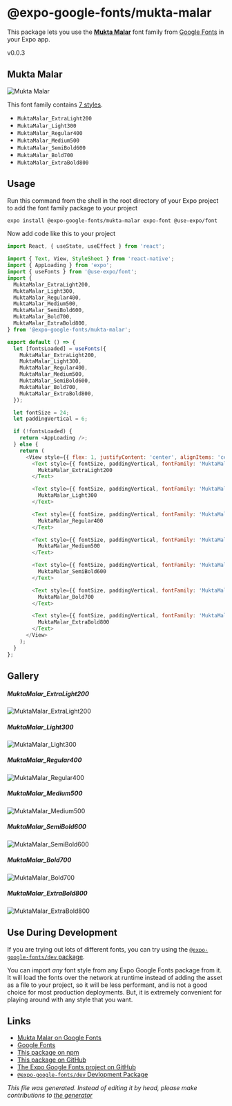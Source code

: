 # @expo-google-fonts/mukta-malar

This package lets you use the [**Mukta Malar**](https://fonts.google.com/specimen/Mukta+Malar) font family from [Google Fonts](https://fonts.google.com/) in your Expo app.

v0.0.3

## Mukta Malar

![Mukta Malar](./font-family.png)

This font family contains [7 styles](#gallery).

- `MuktaMalar_ExtraLight200`
- `MuktaMalar_Light300`
- `MuktaMalar_Regular400`
- `MuktaMalar_Medium500`
- `MuktaMalar_SemiBold600`
- `MuktaMalar_Bold700`
- `MuktaMalar_ExtraBold800`

## Usage

Run this command from the shell in the root directory of your Expo project to add the font family package to your project
```sh
expo install @expo-google-fonts/mukta-malar expo-font @use-expo/font
```

Now add code like this to your project
```js
import React, { useState, useEffect } from 'react';

import { Text, View, StyleSheet } from 'react-native';
import { AppLoading } from 'expo';
import { useFonts } from '@use-expo/font';
import {
  MuktaMalar_ExtraLight200,
  MuktaMalar_Light300,
  MuktaMalar_Regular400,
  MuktaMalar_Medium500,
  MuktaMalar_SemiBold600,
  MuktaMalar_Bold700,
  MuktaMalar_ExtraBold800,
} from '@expo-google-fonts/mukta-malar';

export default () => {
  let [fontsLoaded] = useFonts({
    MuktaMalar_ExtraLight200,
    MuktaMalar_Light300,
    MuktaMalar_Regular400,
    MuktaMalar_Medium500,
    MuktaMalar_SemiBold600,
    MuktaMalar_Bold700,
    MuktaMalar_ExtraBold800,
  });

  let fontSize = 24;
  let paddingVertical = 6;

  if (!fontsLoaded) {
    return <AppLoading />;
  } else {
    return (
      <View style={{ flex: 1, justifyContent: 'center', alignItems: 'center' }}>
        <Text style={{ fontSize, paddingVertical, fontFamily: 'MuktaMalar_ExtraLight200' }}>
          MuktaMalar_ExtraLight200
        </Text>

        <Text style={{ fontSize, paddingVertical, fontFamily: 'MuktaMalar_Light300' }}>
          MuktaMalar_Light300
        </Text>

        <Text style={{ fontSize, paddingVertical, fontFamily: 'MuktaMalar_Regular400' }}>
          MuktaMalar_Regular400
        </Text>

        <Text style={{ fontSize, paddingVertical, fontFamily: 'MuktaMalar_Medium500' }}>
          MuktaMalar_Medium500
        </Text>

        <Text style={{ fontSize, paddingVertical, fontFamily: 'MuktaMalar_SemiBold600' }}>
          MuktaMalar_SemiBold600
        </Text>

        <Text style={{ fontSize, paddingVertical, fontFamily: 'MuktaMalar_Bold700' }}>
          MuktaMalar_Bold700
        </Text>

        <Text style={{ fontSize, paddingVertical, fontFamily: 'MuktaMalar_ExtraBold800' }}>
          MuktaMalar_ExtraBold800
        </Text>
      </View>
    );
  }
};

```

## Gallery

##### MuktaMalar_ExtraLight200
![MuktaMalar_ExtraLight200](./9ae35f34ee0aecd84455b8074812b101d5d11bc4ae0ada4a90c3e6963cf1b93c.ttf.png)

##### MuktaMalar_Light300
![MuktaMalar_Light300](./2d5b4747199d5f755d4d21f2dfb23f52cbeba3d94d82a526575d63a6be36c99b.ttf.png)

##### MuktaMalar_Regular400
![MuktaMalar_Regular400](./e58544a43eef9e9b107ca973ca2d3233a1e15b8eddffcc73a3cb767a82c86fd6.ttf.png)

##### MuktaMalar_Medium500
![MuktaMalar_Medium500](./05e1d0c09c615550bb87408248e0d42ce654f55e0757f1fa6f4f93323f8c8121.ttf.png)

##### MuktaMalar_SemiBold600
![MuktaMalar_SemiBold600](./e4f26dcbc25c0f26d1fce4a3558f4aacdf8089148a638079c3353f6049ae21e9.ttf.png)

##### MuktaMalar_Bold700
![MuktaMalar_Bold700](./bacffc5f82b7219e1a4ff85b030aca1a5f805e0a1224534a6f2bfb01e4bd61cc.ttf.png)

##### MuktaMalar_ExtraBold800
![MuktaMalar_ExtraBold800](./848b7be10b4d701ac02f5f2208071858aa399b564d503cd2e4ca428d25886da9.ttf.png)


## Use During Development

If you are trying out lots of different fonts, you can try using the [`@expo-google-fonts/dev` package](https://www.npmjs.com/package/@expo-google-fonts/dev).

You can import *any* font style from any Expo Google Fonts package from it. It will load the fonts
over the network at runtime instead of adding the asset as a file to your project, so it will be 
less performant, and is not a good choice for most production deployments. But, it is extremely convenient
for playing around with any style that you want.

## Links

- [Mukta Malar on Google Fonts](https://fonts.google.com/specimen/Mukta+Malar)
- [Google Fonts](https://fonts.google.com/)
- [This package on npm](https://www.npmjs.com/package/@expo-google-fonts/mukta-malar)
- [This package on GitHub](https://github.com/expo/google-fonts/tree/master/font-packages/mukta-malar)
- [The Expo Google Fonts project on GitHub](https://github.com/expo/google-fonts)
- [`@expo-google-fonts/dev` Devlopment Package](https://github.com/expo/google-fonts/tree/master/font-packages/dev)


*This file was generated. Instead of editing it by head, please make contributions to [the generator](https://github.com/expo/google-fonts/tree/master/packages/generator)*

